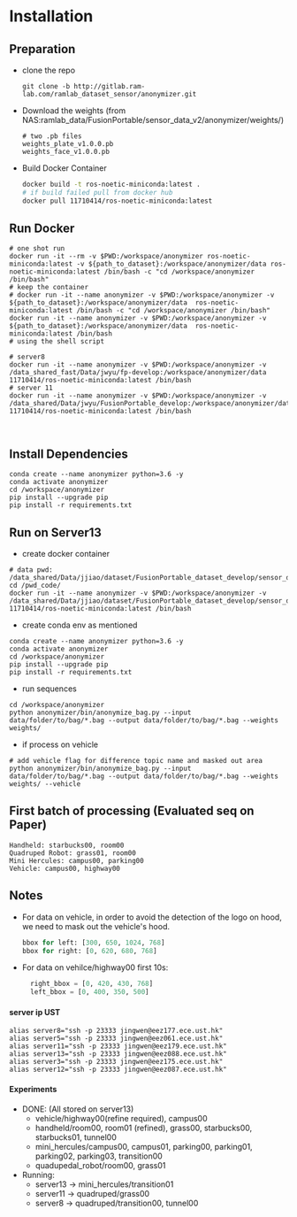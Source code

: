 # Installation
## Preparation
- clone the repo
  ```shell
  git clone -b http://gitlab.ram-lab.com/ramlab_dataset_sensor/anonymizer.git
  ```
- Download the weights (from NAS:ramlab_data/FusionPortable/sensor_data_v2/anonymizer/weights/)
  ```shell
  # two .pb files
  weights_plate_v1.0.0.pb
  weights_face_v1.0.0.pb
  ```
- Build Docker Container
  ```bash
  docker build -t ros-noetic-miniconda:latest .
  # if build failed pull from docker hub
  docker pull 11710414/ros-noetic-miniconda:latest
  ```
## Run Docker
```shell
# one shot run
docker run -it --rm -v $PWD:/workspace/anonymizer ros-noetic-miniconda:latest -v ${path_to_dataset}:/workspace/anonymizer/data ros-noetic-miniconda:latest /bin/bash -c "cd /workspace/anonymizer /bin/bash"
# keep the container
# docker run -it --name anonymizer -v $PWD:/workspace/anonymizer -v ${path_to_dataset}:/workspace/anonymizer/data  ros-noetic-miniconda:latest /bin/bash -c "cd /workspace/anonymizer /bin/bash"
docker run -it --name anonymizer -v $PWD:/workspace/anonymizer -v ${path_to_dataset}:/workspace/anonymizer/data  ros-noetic-miniconda:latest /bin/bash 
# using the shell script

# server8
docker run -it --name anonymizer -v $PWD:/workspace/anonymizer -v /data_shared_fast/Data/jwyu/fp-develop:/workspace/anonymizer/data  11710414/ros-noetic-miniconda:latest /bin/bash 
# server 11
docker run -it --name anonymizer -v $PWD:/workspace/anonymizer -v /data_shared/Data/jwyu/FusionPortable_develop:/workspace/anonymizer/data  11710414/ros-noetic-miniconda:latest /bin/bash



```
## Install Dependencies
```shell
conda create --name anonymizer python=3.6 -y
conda activate anonymizer
cd /workspace/anonymizer
pip install --upgrade pip
pip install -r requirements.txt
```

## Run on Server13
- create docker container
```shell
# data pwd: /data_shared/Data/jjiao/dataset/FusionPortable_dataset_develop/sensor_data
cd /pwd_code/
docker run -it --name anonymizer -v $PWD:/workspace/anonymizer -v /data_shared/Data/jjiao/dataset/FusionPortable_dataset_develop/sensor_data:/workspace/anonymizer/data  11710414/ros-noetic-miniconda:latest /bin/bash 
```
- create conda env as mentioned 
```shell
conda create --name anonymizer python=3.6 -y
conda activate anonymizer
cd /workspace/anonymizer
pip install --upgrade pip
pip install -r requirements.txt
```
- run sequences
```shell
cd /workspace/anonymizer
python anonymizer/bin/anonymize_bag.py --input data/folder/to/bag/*.bag --output data/folder/to/bag/*.bag --weights weights/
```
- if process on vehicle
```shell
# add vehicle flag for difference topic name and masked out area
python anonymizer/bin/anonymize_bag.py --input data/folder/to/bag/*.bag --output data/folder/to/bag/*.bag --weights weights/ --vehicle
```

## First batch of processing (Evaluated seq on Paper)
```
Handheld: starbucks00, room00
Quadruped Robot: grass01, room00
Mini Hercules: campus00, parking00
Vehicle: campus00, highway00
```



## Notes
- For data on vehicle, in order to avoid the detection of the logo on hood, we need to mask out the vehicle's hood.
  ```python
  bbox for left: [300, 650, 1024, 768]
  bbox for right: [0, 620, 680, 768]  
  ```
- For data on vehilce/highway00 first 10s:
  ```python
    right_bbox = [0, 420, 430, 768]
    left_bbox = [0, 400, 350, 500]
  ```

#### server ip UST
```shell
alias server8="ssh -p 23333 jingwen@eez177.ece.ust.hk"
alias server5="ssh -p 23333 jingwen@eez061.ece.ust.hk"
alias server11="ssh -p 23333 jingwen@eez179.ece.ust.hk"
alias server13="ssh -p 23333 jingwen@eez088.ece.ust.hk"
alias server3="ssh -p 23333 jingwen@eez175.ece.ust.hk"
alias server12="ssh -p 23333 jingwen@eez087.ece.ust.hk"
```

#### Experiments
- DONE: (All stored on server13)
  - vehicle/highway00(refine required), campus00
  - handheld/room00, room01 (refined), grass00, starbucks00, starbucks01, tunnel00
  - mini_hercules/campus00, campus01, parking00, parking01, parking02, parking03, transition00
  - quadupedal_robot/room00, grass01
- Running:
  - server13 -> mini_hercules/transition01
  - server11 -> quadruped/grass00
  - server8 ->  quadruped/transition00, tunnel00